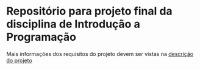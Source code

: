 # Repositório para projeto final da disciplina de Introdução a Programação

Mais informações dos requisitos do projeto devem ser vistas na [descrição do projeto](https://sites.google.com/a/cin.ufpe.br/if669/projeto)